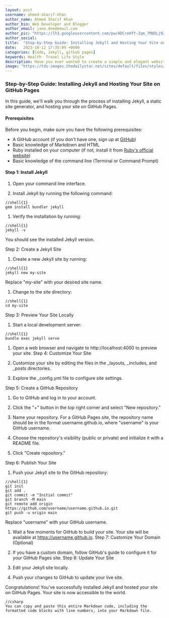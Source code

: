```yaml
---
layout: post
username: ahmed-sharif-khan
author_name: Ahmed Sharif Khan
author_bio: Web Developer and Blogger
author_email: jane.doe@email.com
author_pic: "https://lh3.googleusercontent.com/pw/ADCreHfY-Iqm_7M8DLj92fNT9XdBzxeRlQWug_xrqVWCOSPTlal0GHn91oRi5yv37inAb_RLshJwiLXjaLNMbzXuZhySzbYVvOB-_MB9adDvkwoCaA7nwVvzrNtQzQceXu_1x-TDPk2vzSrKXHV1BJnU-dywXA=w480-h480-s-no-gm?authuser=0"
author_social:
title:  "Step-by-Step Guide: Installing Jekyll and Hosting Your Site on GitHub Pages"
date:   2023-10-12 17:35:09 +0600
categories: [Code, Jekyll, github pages]
keywords: Health  Travel Life Style
description: Have you ever wanted to create a simple and elegant website or blog without the complexities of traditional content management systems? Jekyll is the answer
image: "https://tds-images.thedailystar.net/sites/default/files/styles/big_202/public/images/2023/10/10/importance_of_independent_judiciary.jpg"
---
```


### Step-by-Step Guide: Installing Jekyll and Hosting Your Site on GitHub Pages

In this guide, we'll walk you through the process of installing Jekyll, a static site generator, and hosting your site on GitHub Pages.

#### Prerequisites

Before you begin, make sure you have the following prerequisites:

- A GitHub account (if you don't have one, sign up at [GitHub](https://github.com/))
- Basic knowledge of Markdown and HTML
- Ruby installed on your computer (if not, install it from [Ruby's official website](https://www.ruby-lang.org/en/documentation/installation/))
- Basic knowledge of the command line (Terminal or Command Prompt)

#### Step 1: Install Jekyll

1. Open your command line interface.

2. Install Jekyll by running the following command:

```
//shell{1}
gem install bundler jekyll
```

1. Verify the installation by running:

```
//shell{1}
jekyll -v
```

You should see the installed Jekyll version.

Step 2: Create a Jekyll Site
1. Create a new Jekyll site by running:

```
//shell{1}
jekyll new my-site
```
Replace "my-site" with your desired site name.

1. Change to the site directory:

```
//shell{1}
cd my-site
```

Step 3: Preview Your Site Locally
1. Start a local development server:

```
//shell{1}
bundle exec jekyll serve
```

1. Open a web browser and navigate to http://localhost:4000 to preview your site.
Step 4: Customize Your Site

2. Customize your site by editing the files in the _layouts, _includes, and _posts directories.

3. Explore the _config.yml file to configure site settings.

Step 5: Create a GitHub Repository

1. Go to GitHub and log in to your account.

2. Click the "+" button in the top right corner and select "New repository."

3. Name your repository. For a GitHub Pages site, the repository name should be in the format username.github.io, where "username" is your GitHub username.

4. Choose the repository's visibility (public or private) and initialize it with a README file.

5. Click "Create repository."

Step 6: Publish Your Site
1. Push your Jekyll site to the GitHub repository:
```
//shell{1}
git init
git add .
git commit -m "Initial commit"
git branch -M main
git remote add origin https://github.com/username/username.github.io.git
git push -u origin main
```

Replace "username" with your GitHub username.

1. Wait a few moments for GitHub to build your site. Your site will be available at https://username.github.io.
Step 7: Customize Your Domain (Optional)
1. If you have a custom domain, follow GitHub's guide to configure it for your GitHub Pages site.
Step 8: Update Your Site
1. Edit your Jekyll site locally.

2. Push your changes to GitHub to update your live site.

Congratulations! You've successfully installed Jekyll and hosted your site on GitHub Pages. Your site is now accessible to the world.

```
//csharp
You can copy and paste this entire Markdown code, including the formatted code blocks with line numbers, into your Markdown file.
```
